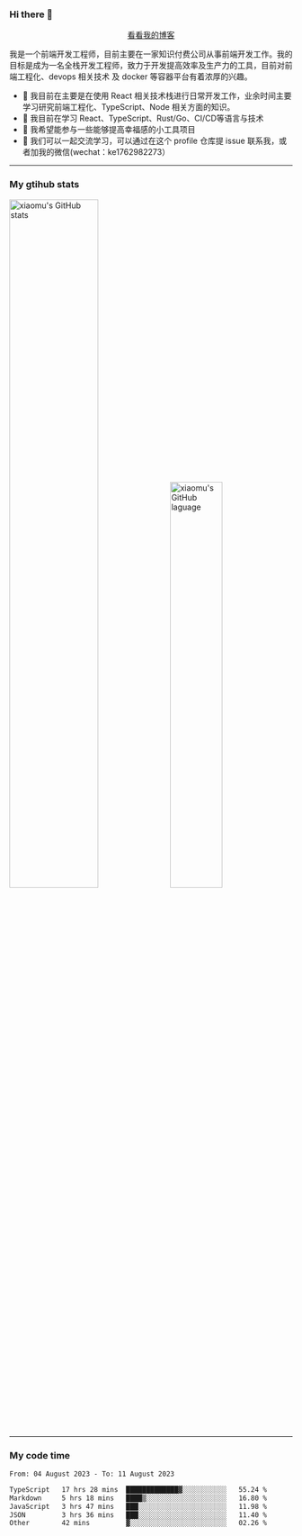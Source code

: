 ### Hi there 👋

<p align="center">
  <a href="https://blog.realjacket.site/">看看我的博客</a>
</p>

我是一个前端开发工程师，目前主要在一家知识付费公司从事前端开发工作。我的目标是成为一名全栈开发工程师，致力于开发提高效率及生产力的工具，目前对前端工程化、devops 相关技术 及 docker 等容器平台有着浓厚的兴趣。

- 🔭 我目前在主要是在使用 React 相关技术栈进行日常开发工作，业余时间主要学习研究前端工程化、TypeScript、Node 相关方面的知识。
- 🌱 我目前在学习 React、TypeScript、Rust/Go、CI/CD等语言与技术
- 👯 我希望能参与一些能够提高幸福感的小工具项目
- 💬 我们可以一起交流学习，可以通过在这个 profile 仓库提 issue 联系我，或者加我的微信(wechat：ke1762982273）

***

### My gtihub stats

<a><img src="https://github-readme-stats-git-masterrstaa-rickstaa.vercel.app/api?username=real-jacket&&show_icons=true" title="xiaomu's GitHub stats" alt="xiaomu's GitHub stats" style="width:56%;"/></a>
<a><img src="https://github-readme-stats-git-masterrstaa-rickstaa.vercel.app/api/top-langs/?username=real-jacket&layout=compact" title="xiaomu's GitHub laguage" alt="xiaomu's GitHub laguage" style="width:43%;"/><a/>

***

### My code time

<!--START_SECTION:waka-->

```txt
From: 04 August 2023 - To: 11 August 2023

TypeScript   17 hrs 28 mins  █████████████▓░░░░░░░░░░░   55.24 %
Markdown     5 hrs 18 mins   ████▒░░░░░░░░░░░░░░░░░░░░   16.80 %
JavaScript   3 hrs 47 mins   ███░░░░░░░░░░░░░░░░░░░░░░   11.98 %
JSON         3 hrs 36 mins   ███░░░░░░░░░░░░░░░░░░░░░░   11.40 %
Other        42 mins         ▓░░░░░░░░░░░░░░░░░░░░░░░░   02.26 %
```

<!--END_SECTION:waka-->
